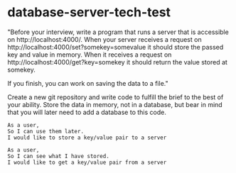 # database-server-tech-test

"Before your interview, write a program that runs a server that is accessible on http://localhost:4000/. When your server receives a request on http://localhost:4000/set?somekey=somevalue it should store the passed key and value in memory. When it receives a request on http://localhost:4000/get?key=somekey it should return the value stored at somekey.

If you finish, you can work on saving the data to a file."

Create a new git repository and write code to fulfill the brief to the best of your ability. Store the data in memory, not in a database, but bear in mind that you will later need to add a database to this code.

```
As a user,
So I can use them later.
I would like to store a key/value pair to a server
```

```
As a user,
So I can see what I have stored.
I would like to get a key/value pair from a server
```
